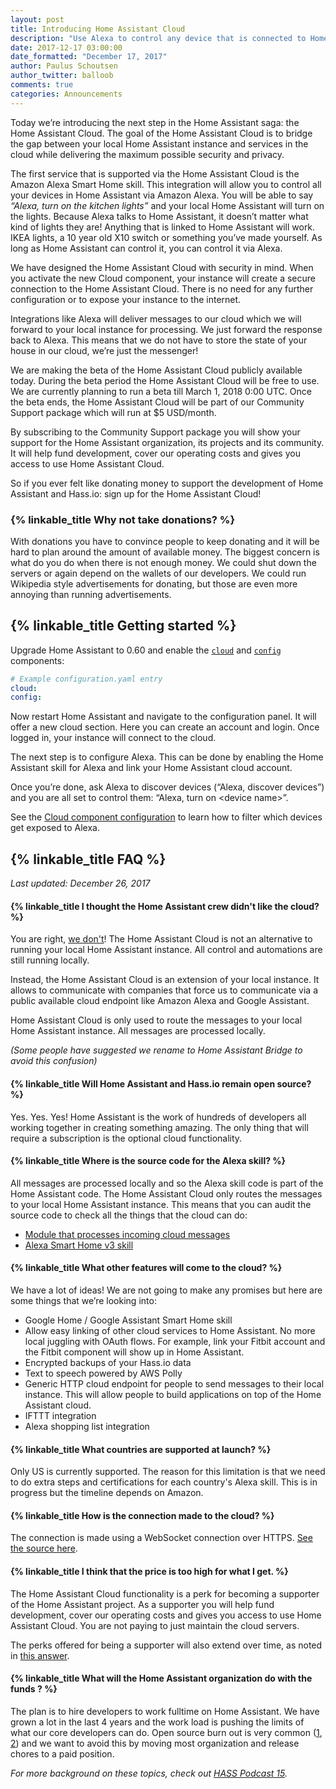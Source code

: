 ```yaml
---
layout: post
title: Introducing Home Assistant Cloud
description: "Use Alexa to control any device that is connected to Home Assistant."
date: 2017-12-17 03:00:00
date_formatted: "December 17, 2017"
author: Paulus Schoutsen
author_twitter: balloob
comments: true
categories: Announcements
---
```


Today we’re introducing the next step in the Home Assistant saga: the Home Assistant Cloud. The goal of the Home Assistant Cloud is to bridge the gap between your local Home Assistant instance and services in the cloud while delivering the maximum possible security and privacy.

The first service that is supported via the Home Assistant Cloud is the Amazon Alexa Smart Home skill. This integration will allow you to control all your devices in Home Assistant via Amazon Alexa. You will be able to say _“Alexa, turn on the kitchen lights”_ and your local Home Assistant will turn on the lights. Because Alexa talks to Home Assistant, it doesn’t matter what kind of lights they are! Anything that is linked to Home Assistant will work. IKEA lights, a 10 year old X10 switch or something you’ve made yourself. As long as Home Assistant can control it, you can control it via Alexa.

We have designed the Home Assistant Cloud with security in mind. When you activate the new Cloud component, your instance will create a secure connection to the Home Assistant Cloud. There is no need for any further configuration or to expose your instance to the internet.

Integrations like Alexa will deliver messages to our cloud which we will forward to your local instance for processing. We just forward the response back to Alexa. This means that we do not have to store the state of your house in our cloud, we’re just the messenger!

We are making the beta of the Home Assistant Cloud publicly available today. During the beta period the Home Assistant Cloud will be free to use. We are currently planning to run a beta till March 1, 2018 0:00 UTC. Once the beta ends, the Home Assistant Cloud will be part of our Community Support package which will run at $5 USD/month.

By subscribing to the Community Support package you will show your support for the Home Assistant organization, its projects and its community. It will help fund development, cover our operating costs and gives you access to use Home Assistant Cloud.

So if you ever felt like donating money to support the development of Home Assistant and Hass.io: sign up for the Home Assistant Cloud!

### {% linkable_title Why not take donations? %}

With donations you have to convince people to keep donating and it will be hard to plan around the amount of available money. The biggest concern is what do you do when there is not enough money. We could shut down the servers or again depend on the wallets of our developers. We could run Wikipedia style advertisements for donating, but those are even more annoying than running advertisements.

## {% linkable_title Getting started %}

Upgrade Home Assistant to 0.60 and enable the [`cloud`](/components/cloud/) and [`config`](/components/config/) components:

```yaml
# Example configuration.yaml entry
cloud:
config:
```

Now restart Home Assistant and navigate to the configuration panel. It will offer a new cloud section. Here you can create an account and login. Once logged in, your instance will connect to the cloud.

The next step is to configure Alexa. This can be done by enabling the Home Assistant skill for Alexa and link your Home Assistant cloud account.

Once you’re done, ask Alexa to discover devices (“Alexa, discover devices”) and you are all set to control them: “Alexa, turn on &lt;device name&gt;”.

See the [Cloud component configuration](/components/cloud/) to learn how to filter which devices get exposed to Alexa.

## {% linkable_title FAQ %}

_Last updated: December 26, 2017_

#### {% linkable_title I thought the Home Assistant crew didn't like the cloud? %}

You are right, [we don't](https://home-assistant.io/blog/2016/01/19/perfect-home-automation/#your-system-should-run-at-home-not-in-the-cloud)! The Home Assistant Cloud is not an alternative to running your local Home Assistant instance. All control and automations are still running locally.

Instead, the Home Assistant Cloud is an extension of your local instance. It allows to communicate with companies that force us to communicate via a public available cloud endpoint like Amazon Alexa and Google Assistant.

Home Assistant Cloud is only used to route the messages to your local Home Assistant instance. All messages are processed locally.

_(Some people have suggested we rename to Home Assistant Bridge to avoid this confusion)_

#### {% linkable_title Will Home Assistant and Hass.io remain open source? %}

Yes. Yes. Yes! Home Assistant is the work of hundreds of developers all working together in creating something amazing. The only thing that will require a subscription is the optional cloud functionality.

#### {% linkable_title Where is the source code for the Alexa skill? %}

All messages are processed locally and so the Alexa skill code is part of the Home Assistant code. The Home Assistant Cloud only routes the messages to your local Home Assistant instance. This means that you can audit the source code to check all the things that the cloud can do:

 - [Module that processes incoming cloud messages](https://github.com/home-assistant/home-assistant/blob/dev/homeassistant/components/cloud/iot.py)
 - [Alexa Smart Home v3 skill](https://github.com/home-assistant/home-assistant/blob/dev/homeassistant/components/alexa/smart_home.py)

#### {% linkable_title What other features will come to the cloud? %}

We have a lot of ideas! We are not going to make any promises but here are some things that we’re looking into:

- Google Home / Google Assistant Smart Home skill
- Allow easy linking of other cloud services to Home Assistant. No more local juggling with OAuth flows. For example, link your Fitbit account and the Fitbit component will show up in Home Assistant.
- Encrypted backups of your Hass.io data
- Text to speech powered by AWS Polly
- Generic HTTP cloud endpoint for people to send messages to their local instance. This will allow people to build applications on top of the Home Assistant cloud.
- IFTTT integration
- Alexa shopping list integration

#### {% linkable_title What countries are supported at launch? %}

Only US is currently supported. The reason for this limitation is that we need to do extra steps and certifications for each country's Alexa skill. This is in progress but the timeline depends on Amazon.

#### {% linkable_title How is the connection made to the cloud? %}

The connection is made using a WebSocket connection over HTTPS. [See the source here](https://github.com/home-assistant/home-assistant/blob/dev/homeassistant/components/cloud/iot.py).

#### {% linkable_title I think that the price is too high for what I get. %}

The Home Assistant Cloud functionality is a perk for becoming a supporter of the Home Assistant project. As a supporter you will help fund development, cover our operating costs and gives you access to use Home Assistant Cloud. You are not paying to just maintain the cloud servers.

The perks offered for being a supporter will also extend over time, as noted in [this answer](#what-other-features-will-come-to-the-cloud).

#### {% linkable_title What will the Home Assistant organization do with the funds ? %}

The plan is to hire developers to work fulltime on Home Assistant. We have grown a lot in the last 4 years and the work load is pushing the limits of what our core developers can do. Open source burn out is very common ([1], [2]) and we want to avoid this by moving most organization and release chores to a paid position.

_For more background on these topics, check out [HASS Podcast 15](https://hasspodcast.io/ha015/)._

[1]: https://nolanlawson.com/2017/03/05/what-it-feels-like-to-be-an-open-source-maintainer/
[2]: https://www.kennethreitz.org/essays/the-reality-of-developer-burnout
